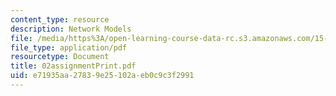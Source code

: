 ```yaml
---
content_type: resource
description: Network Models
file: /media/https%3A/open-learning-course-data-rc.s3.amazonaws.com/15-057-systems-optimization-spring-2003/e71935aa27839e25102aeb0c9c3f2991_02assignmentPrint.pdf
file_type: application/pdf
resourcetype: Document
title: 02assignmentPrint.pdf
uid: e71935aa-2783-9e25-102a-eb0c9c3f2991
---
```


